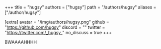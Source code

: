 +++
title = "hugsy"
authors = ["hugsy"]
path = "/authors/hugsy"
aliases = ["/author/hugsy"]

[extra]
avatar = "/img/authors/hugsy.png"
github = "https://github.com/hugsy"
discord = ""
twitter = "https://twitter.com/_hugsy_"
no_discuss = true
+++

BWAAAAHHHH